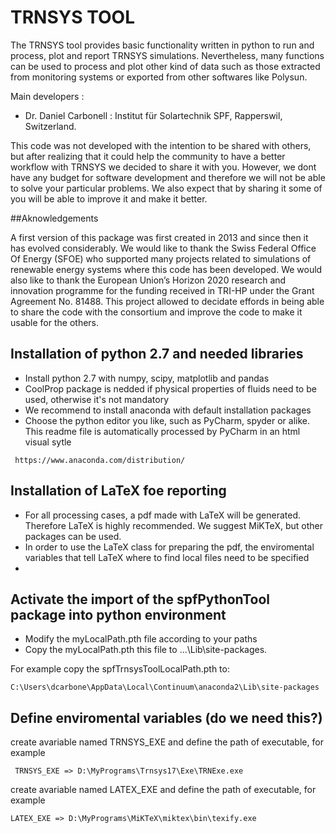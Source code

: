 
# TRNSYS TOOL 
 
The TRNSYS tool provides basic functionality written in python to run and process, plot and report TRNSYS simulations.
Nevertheless, many functions can be used to process and plot other kind of data such as those extracted from monitoring systems
or exported from other softwares like Polysun.

Main developers : 
- Dr. Daniel Carbonell : Institut für Solartechnik SPF, Rapperswil, Switzerland.

This code was not developed with the intention to be shared with others, but after realizing that 
it could help the community to have a better workflow with TRNSYS we decided to share it with you. 
However, we dont have any budget for software development and therefore we will not be able to solve your particular problems.
We also expect that by sharing it some of you will be able to improve it and make it better.
 
##Aknowledgements
 
A first version of this package was first created in 2013 and since then it has evolved considerably. 
We would like to thank the Swiss Federal Office Of Energy (SFOE) 
who supported many projects related to simulations of renewable energy systems where this code has been developed. We would also like to thank the European Union’s Horizon 2020 research and innovation programme
for the funding received in TRI-HP under the Grant Agreement No.  81488. This project allowed to decidate effords in
being able to share the code with the consortium and improve the code to make it usable for the others.  

  
## Installation of python 2.7 and needed libraries

- Install python 2.7 with numpy, scipy, matplotlib and pandas
- CoolProp package is nedded if physical properties of fluids need to be used, otherwise it's not mandatory
- We recommend to install anaconda with default installation packages
- Choose the python editor you like, such as PyCharm, spyder or alike. This readme file is automatically processed by PyCharm
in an html visual sytle   

```
 https://www.anaconda.com/distribution/
```

## Installation of LaTeX foe reporting
- For all processing cases, a pdf made with LaTeX will be generated.
Therefore LaTeX is highly recommended. We suggest MiKTeX, but other packages can be used.
- In order to use the LaTeX class for preparing the pdf, the enviromental variables 
  that tell LaTeX where to find local files need to  be specified
-
 
## Activate the import of the spfPythonTool package into python environment


- Modify the myLocalPath.pth file according to your paths 
- Copy the myLocalPath.pth this file to ...\Lib\site-packages. 

For example copy the spfTrnsysToolLocalPath.pth to: 
```
C:\Users\dcarbone\AppData\Local\Continuum\anaconda2\Lib\site-packages
```


## Define enviromental variables (do we need this?)

create avariable named TRNSYS_EXE and define the path of executable, for example

```
 TRNSYS_EXE => D:\MyPrograms\Trnsys17\Exe\TRNExe.exe
```
create avariable named LATEX_EXE and define the path of executable, for example

``` 
LATEX_EXE => D:\MyPrograms\MiKTeX\miktex\bin\texify.exe
```



